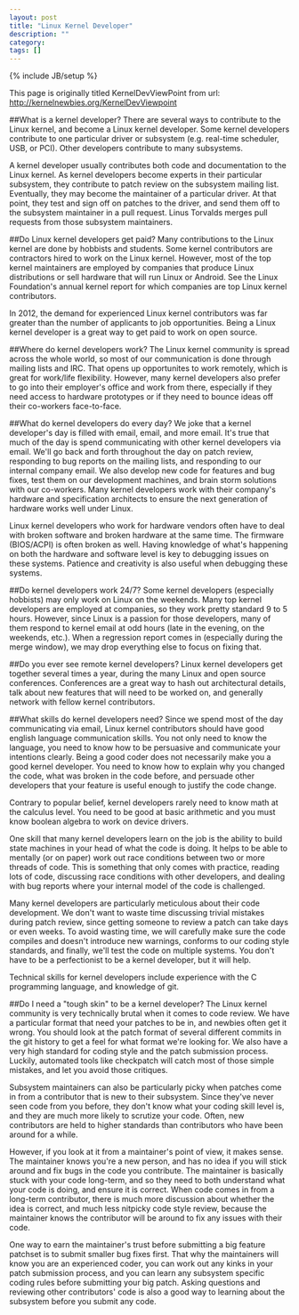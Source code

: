 ```yaml
---
layout: post
title: "Linux Kernel Developer"
description: ""
category: 
tags: []
---
```

{% include JB/setup %}

This page is originally titled KernelDevViewPoint
from url: http://kernelnewbies.org/KernelDevViewpoint

##What is a kernel developer?
There are several ways to contribute to the Linux kernel, and become a Linux kernel developer. Some kernel developers contribute to one particular driver or subsystem (e.g. real-time scheduler, USB, or PCI). Other developers contribute to many subsystems.

A kernel developer usually contributes both code and documentation to the Linux kernel. As kernel developers become experts in their particular subsystem, they contribute to patch review on the subsystem mailing list. Eventually, they may become the maintainer of a particular driver. At that point, they test and sign off on patches to the driver, and send them off to the subsystem maintainer in a pull request. Linus Torvalds merges pull requests from those subsystem maintainers.

##Do Linux kernel developers get paid?
Many contributions to the Linux kernel are done by hobbists and students. Some kernel contributors are contractors hired to work on the Linux kernel. However, most of the top kernel maintainers are employed by companies that produce Linux distributions or sell hardware that will run Linux or Android. See the Linux Foundation's annual kernel report for which companies are top Linux kernel contributors.

In 2012, the demand for experienced Linux kernel contributors was far greater than the number of applicants to job opportunities. Being a Linux kernel developer is a great way to get paid to work on open source.

##Where do kernel developers work?
The Linux kernel community is spread across the whole world, so most of our communication is done through mailing lists and IRC. That opens up opportunites to work remotely, which is great for work/life flexibility. However, many kernel developers also prefer to go into their employer's office and work from there, especially if they need access to hardware prototypes or if they need to bounce ideas off their co-workers face-to-face.

##What do kernel developers do every day?
We joke that a kernel developer's day is filled with email, email, and more email. It's true that much of the day is spend communicating with other kernel developers via email. We'll go back and forth throughout the day on patch review, responding to bug reports on the mailing lists, and responding to our internal company email. We also develop new code for features and bug fixes, test them on our development machines, and brain storm solutions with our co-workers. Many kernel developers work with their company's hardware and specification architects to ensure the next generation of hardware works well under Linux.

Linux kernel developers who work for hardware vendors often have to deal with broken software and broken hardware at the same time. The firmware (BIOS/ACPI) is often broken as well. Having knowledge of what's happening on both the hardware and software level is key to debugging issues on these systems. Patience and creativity is also useful when debugging these systems.

##Do kernel developers work 24/7?
Some kernel developers (especially hobbists) may only work on Linux on the weekends. Many top kernel developers are employed at companies, so they work pretty standard 9 to 5 hours. However, since Linux is a passion for those developers, many of them respond to kernel email at odd hours (late in the evening, on the weekends, etc.). When a regression report comes in (especially during the merge window), we may drop everything else to focus on fixing that.

##Do you ever see remote kernel developers?
Linux kernel developers get together several times a year, during the many Linux and open source conferences. Conferences are a great way to hash out architectural details, talk about new features that will need to be worked on, and generally network with fellow kernel contributors.

##What skills do kernel developers need?
Since we spend most of the day communicating via email, Linux kernel contributors should have good english language communication skills. You not only need to know the language, you need to know how to be persuasive and communicate your intentions clearly. Being a good coder does not necessarily make you a good kernel developer. You need to know how to explain why you changed the code, what was broken in the code before, and persuade other developers that your feature is useful enough to justify the code change.

Contrary to popular belief, kernel developers rarely need to know math at the calculus level. You need to be good at basic arithmetic and you must know boolean algebra to work on device drivers.

One skill that many kernel developers learn on the job is the ability to build state machines in your head of what the code is doing. It helps to be able to mentally (or on paper) work out race conditions between two or more threads of code. This is something that only comes with practice, reading lots of code, discussing race conditions with other developers, and dealing with bug reports where your internal model of the code is challenged.

Many kernel developers are particularly meticulous about their code development. We don't want to waste time discussing trivial mistakes during patch review, since getting someone to review a patch can take days or even weeks. To avoid wasting time, we will carefully make sure the code compiles and doesn't introduce new warnings, conforms to our coding style standards, and finally, we'll test the code on multiple systems. You don't have to be a perfectionist to be a kernel developer, but it will help.

Technical skills for kernel developers include experience with the C programming language, and knowledge of git.

##Do I need a "tough skin" to be a kernel developer?
The Linux kernel community is very technically brutal when it comes to code review. We have a particular format that need your patches to be in, and newbies often get it wrong. You should look at the patch format of several different commits in the git history to get a feel for what format we're looking for. We also have a very high standard for coding style and the patch submission process. Luckily, automated tools like checkpatch will catch most of those simple mistakes, and let you avoid those critiques.

Subsystem maintainers can also be particularly picky when patches come in from a contributor that is new to their subsystem. Since they've never seen code from you before, they don't know what your coding skill level is, and they are much more likely to scrutize your code. Often, new contributors are held to higher standards than contributors who have been around for a while.

However, if you look at it from a maintainer's point of view, it makes sense. The maintainer knows you're a new person, and has no idea if you will stick around and fix bugs in the code you contribute. The maintainer is basically stuck with your code long-term, and so they need to both understand what your code is doing, and ensure it is correct. When code comes in from a long-term contributor, there is much more discussion about whether the idea is correct, and much less nitpicky code style review, because the maintainer knows the contributor will be around to fix any issues with their code.

One way to earn the maintainer's trust before submitting a big feature patchset is to submit smaller bug fixes first. That why the maintainers will know you are an experienced coder, you can work out any kinks in your patch submission process, and you can learn any subsystem specific coding rules before submitting your big patch. Asking questions and reviewing other contributors' code is also a good way to learning about the subsystem before you submit any code.